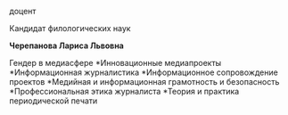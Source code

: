 доцент

Кандидат филологических наук

**Черепанова Лариса Львовна**

Гендер в медиасфере
	*Инновационные медиапроекты
	*Информационная журналистика
	*Информационное сопровождение проектов
	*Медийная и информационная грамотность и безопасность
	*Профессиональная этика журналиста
	*Теория и практика периодической печати